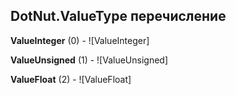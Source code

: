 ## DotNut.ValueType перечисление

**ValueInteger** (0) - ![ValueInteger]

**ValueUnsigned** (1) - ![ValueUnsigned]

**ValueFloat** (2) - ![ValueFloat]



